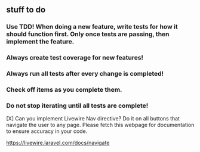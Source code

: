 ## stuff to do
### Use TDD! When doing a new feature, write tests for how it should function first. Only once tests are passing, then implement the feature.
### Always create test coverage for new features!
### Always run all tests after every change is completed!
### Check off items as you complete them.
### Do not stop iterating until all tests are complete!

[X] Can you implement Livewire Nav directive? Do it on all buttons that navigate the user to any page. Please fetch this webpage for documentation to ensure accuracy in your code.

https://livewire.laravel.com/docs/navigate